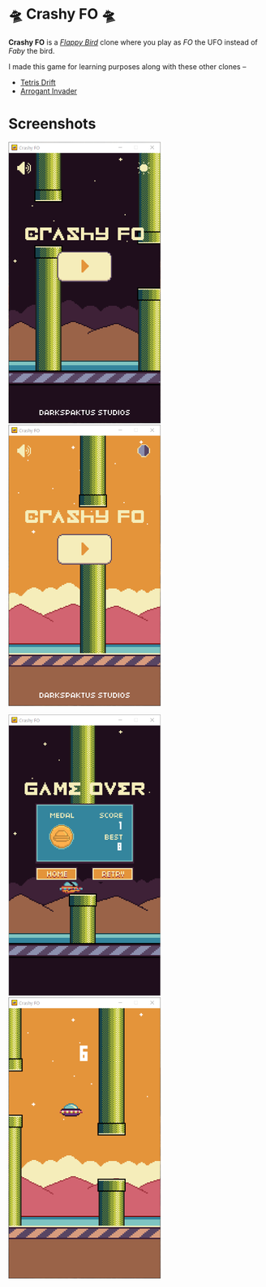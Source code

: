 # 🛸 Crashy FO 🛸

**Crashy FO** is a *[Flappy Bird](https://en.wikipedia.org/wiki/Flappy_Bird)* clone where you play as *FO* the UFO instead of *Faby* the bird.

I made this game for learning purposes along with these other clones –
* [Tetris Drift](https://github.com/showmik/tetris-drift)
* [Arrogant Invader](https://github.com/showmik/arrogant-invader)

# Screenshots

<img src="Docs/main-meun-night.png" width="300" alt="MainMenu"/> <img src="Docs/main-menu-day.png" width="300" alt="MainMenu"/>

<img src="Docs/game-over-night.png" width="300" alt="Gameover Screen"/> <img src="Docs/gameplay-day.png" width="300" alt="Gameplay screen"/>
